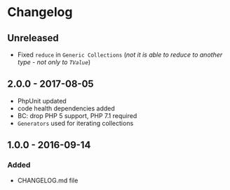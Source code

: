 # Changelog

<!-- There is always Unreleased section on the top. Subsections (Added, Changed, Fixed, Removed) should be added as needed. -->
## Unreleased
- Fixed `reduce` in `Generic Collections` (_not it is able to reduce to another type - not only to `TValue`_)

## 2.0.0 - 2017-08-05
- PhpUnit updated
- code health dependencies added
- BC: drop PHP 5 support, PHP 7.1 required
- `Generators` used for iterating collections

## 1.0.0 - 2016-09-14
### Added
- CHANGELOG.md file
